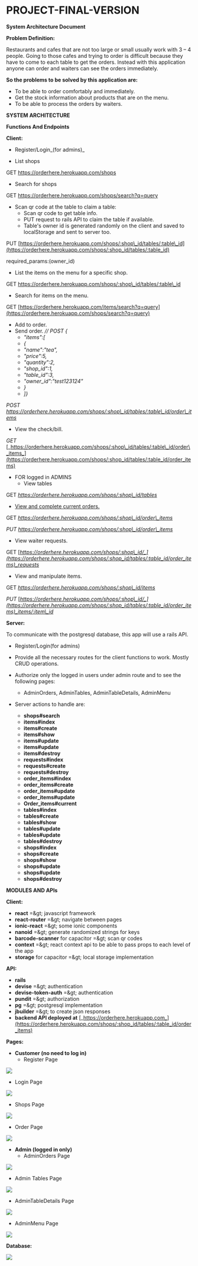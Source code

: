 # PROJECT-FINAL-VERSION

**System Architecture Document**

**Problem Definition:**

Restaurants and cafes that are not too large or small usually work with 3 – 4 people. Going to those cafes and trying to order is difficult because they have to come to each table to get the orders. Instead with this application anyone can order and waiters can see the orders immediately.

**So the problems to be solved by this application are:**

- To be able to order comfortably and immediately.
- Get the stock information about products that are on the menu.
- To be able to process the orders by waiters.

**SYSTEM ARCHITECTURE**

**Functions And Endpoints**

**Client:**

- Register/Login_(for admins)_

- List shops

GET https://orderhere.herokuapp.com/shops

- Search for shops

GET https://orderhere.herokuapp.com/shops/search?q=query

- Scan qr code at the table to claim a table:
  - Scan qr code to get table info.
  - PUT request to rails API to claim the table if available.
  - Table&#39;s owner id is generated randomly on the client and saved to localStorage and sent to server too.

PUT [https://orderhere.herokuapp.com/shops/:shop\_id/tables/:table\_id](https://orderhere.herokuapp.com/shops/:shop_id/tables/:table_id)

required\_params:(owner\_id)

- List the items on the menu for a specific shop.

GET https://orderhere.herokuapp.com/shops/:shop\_id/tables/:table\_id

- Search for items on the menu.

GET [https://orderhere.herokuapp.com/items/search?q=query](https://orderhere.herokuapp.com/shops/search?q=query)

- Add to order.
- Send order. _// POST_ _{_
  - _&quot;items&quot;:[_
  - _{_
  - _&quot;name&quot;:&quot;tea&quot;,_
  - _&quot;price&quot;:5,_
  - _&quot;quantity&quot;:2,_
  - _&quot;shop\_id&quot;:1,_
  - _&quot;table\_id&quot;:3,_
  - _&quot;owner\_id&quot;:&quot;test123124&quot;_
  - _}_
  - _]}_

_POST_ _https://orderhere.herokuapp.com/shops/:shop\_id/tables/:table\_id/order\_items_

- View the check/bill.

_GET_ [_https://orderhere.herokuapp.com/shops/:shop\_id/tables/:table\_id/order\_items_](https://orderhere.herokuapp.com/shops/:shop_id/tables/:table_id/order_items)

- FOR logged in ADMINS
  - View tables

GET _https://orderhere.herokuapp.com/shops/:shop\_id/tables_

  - [View and complete current orders.](https://orderhere.herokuapp.com/shops/:shop_id/tables/:table_id/order_items)

GET _https://orderhere.herokuapp.com/shops/:shop\_id/order\_items_

_PUT_ _https://orderhere.herokuapp.com/shops/:shop\_id/order\_items_

  - View waiter requests.

GET [_https://orderhere.herokuapp.com/shops/:shop\_id/_](https://orderhere.herokuapp.com/shops/:shop_id/tables/:table_id/order_items)_requests_

  - View and manipulate items.

GET _https://orderhere.herokuapp.com/shops/:shop\_id/items_

_PUT_ [_https://orderhere.herokuapp.com/shops/:shop\_id/_](https://orderhere.herokuapp.com/shops/:shop_id/tables/:table_id/order_items)_items/:item\_id_

**Server:**

To communicate with the postgresql database, this app will use a rails API.

- Register/Login(for admins)
- Provide all the necessary routes for the client functions to work. Mostly CRUD operations.
- Authorize only the logged in users under admin route and to see the following pages:
  - AdminOrders, AdminTables, AdminTableDetails, AdminMenu

- Server actions to handle are:
  - **shops#search**
  - **items#index**
  - **items#create**
  - **items#show**
  - **items#update**
  - **items#update**
  - **items#destroy**
  - **requests#index**
  - **requests#create**
  - **requests#destroy**
  - **order\_items#index**
  - **order\_items#create**
  - **order\_items#update**
  - **order\_items#update**
  - **Order\_items#current**
  - **tables#index**
  - **tables#create**
  - **tables#show**
  - **tables#update**
  - **tables#update**
  - **tables#destroy**
  - **shops#index**
  - **shops#create**
  - **shops#show**
  - **shops#update**
  - **shops#update**
  - **shops#destroy**

**MODULES AND APIs**

**Client:**

- **react** =\&gt; javascript framework
- **react-router** =\&gt; navigate between pages
- **ionic-react** =\&gt; some ionic components
- **nanoid** =\&gt; generate randomized strings for keys
- **barcode-scanner** for capacitor =\&gt; scan qr codes
- **context** =\&gt; react context api to be able to pass props to each level of the app
- **storage** for capacitor =\&gt; local storage implementation

**API:**

- **rails**
- **devise** =\&gt; authentication
- **devise-token-auth** =\&gt; authentication
- **pundit** =\&gt; authorization
- **pg** =\&gt; postgresql implementation
- **jbuilder** =\&gt; to create json responses
- **backend API deployed at** [_https://orderhere.herokuapp.com_](https://orderhere.herokuapp.com/shops/:shop_id/tables/:table_id/order_items)

**Pages:**

- **Customer (no need to log in)**
  - Register Page

![](RackMultipart20220608-1-sbat6w_html_9fcd20e534c4dee2.png)

  - Login Page

![](RackMultipart20220608-1-sbat6w_html_b7b09d9bb0fef186.png)

  - Shops Page

![](RackMultipart20220608-1-sbat6w_html_de72caba56cdfd2c.png)

  - Order Page

![](RackMultipart20220608-1-sbat6w_html_b889e6c389644d0.png)

- **Admin (logged in only)**
  - AdminOrders Page

![](RackMultipart20220608-1-sbat6w_html_a15e0bc042c3774.png)

  - Admin Tables Page

![](RackMultipart20220608-1-sbat6w_html_c5afd90bca8fab40.png)

  - AdminTableDetails Page

![](RackMultipart20220608-1-sbat6w_html_b45429032163f09d.png)

  - AdminMenu Page

![](RackMultipart20220608-1-sbat6w_html_1120587e4359102e.png)

**Database:**

![](RackMultipart20220608-1-sbat6w_html_de55ae0b9787bdc1.png)

